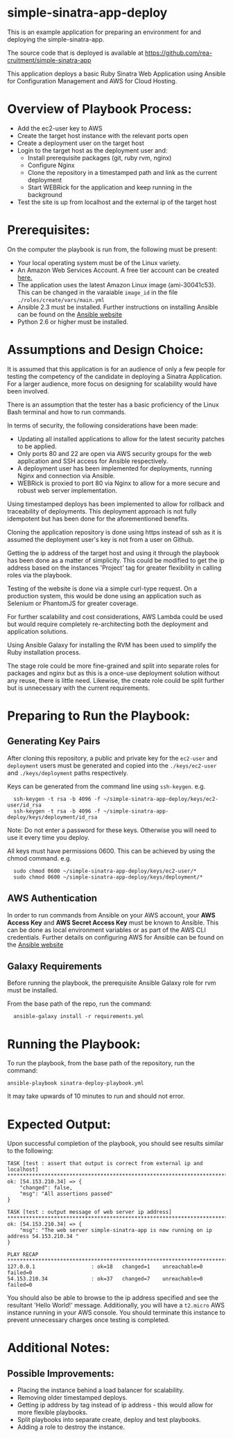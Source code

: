 # simple-sinatra-app-deploy

This is an example application for preparing an environment for and deploying the simple-sinatra-app.

The source code that is deployed is available at https://github.com/rea-cruitment/simple-sinatra-app

This application deploys a basic Ruby Sinatra Web Application using Ansible for Configuration Management and AWS for Cloud Hosting.

# Overview of Playbook Process:

 - Add the ec2-user key to AWS
 - Create the target host instance with the relevant ports open
 - Create a deployment user on the target host
 - Login to the target host as the deployment user and:
   - Install prerequisite packages (git, ruby rvm, nginx)
   - Configure Nginx
   - Clone the repository in a timestamped path and link as the current deployment
   - Start WEBRick for the application and keep running in the background
 - Test the site is up from localhost and the external ip of the target host

# Prerequisites:

On the computer the playbook is run from, the following must be present:

  - Your local operating system must be of the Linux variety.
  - An Amazon Web Services Account. A free tier account can be created [here.](https://aws.amazon.com/free/)
  - The application uses the latest Amazon Linux image (ami-30041c53). This can be changed in the varaiable `image_id` in the file `./roles/create/vars/main.yml`
  - Ansible 2.3 must be installed. Further instructions on installing Ansible can be found on the [Ansible website](http://docs.ansible.com/ansible/latest/intro_installation.html)
  - Python 2.6 or higher must be installed.

# Assumptions and Design Choice:

It is assumed that this application is for an audience of only a few people for testing the competency of the candidate in deploying a Sinatra Application.
For a larger audience, more focus on designing for scalability would have been involved.

There is an assumption that the tester has a basic proficiency of the Linux Bash terminal and how to run commands.

In terms of security, the following considerations have been made:
  - Updating all installed applications to allow for the latest security patches to be applied.
  - Only ports 80 and 22 are open via AWS security groups for the web application and SSH access for Ansible respectively.
  - A deployment user has been implemented for deployments, running Nginx and connection via Ansible.
  - WEBRick is proxied to port 80 via Nginx to allow for a more secure and robust web server implementation.

Using timestamped deploys has been implemented to allow for rollback and traceability of deployments.
This deployment approach is not fully idempotent but has been done for the aforementioned benefits.

Cloning the application repository is done using https instead of ssh as it is assumed the deployment user's key is not from a user on Github.

Getting the ip address of the target host and using it through the playbook has been done as a matter of simplicity.
This could be modified to get the ip address based on the instances 'Project' tag for greater flexibility in calling roles via the playbook.

Testing of the website is done via a simple curl-type request. On a production system, this would be done using an application such as Selenium or PhantomJS for greater coverage.

For further scalability and cost considerations, AWS Lambda could be used but would require completely re-architecting both the deployment and application solutions.

Using Ansible Galaxy for installing the RVM has been used to simplify the Ruby installation process.

The stage role could be more fine-grained and split into separate roles for packages and nginx but as this is a once-use deployment solution without any reuse, there is little need. Likewise, the create role could be split further but is unnecessary with the current requirements.

# Preparing to Run the Playbook:

## Generating Key Pairs

After cloning this repository, a public and private key for the `ec2-user` and `deployment` users must be generated and copied into the `./keys/ec2-user`
and `./keys/deployment` paths respectively.

Keys can be generated from the command line using `ssh-keygen`. e.g.

```
  ssh-keygen -t rsa -b 4096 -f ~/simple-sinatra-app-deploy/keys/ec2-user/id_rsa
  ssh-keygen -t rsa -b 4096 -f ~/simple-sinatra-app-deploy/keys/deployment/id_rsa
```

Note: Do not enter a password for these keys. Otherwise you will need to use it every time you deploy.

All keys must have permissions 0600. This can be achieved by using the chmod command. e.g.

```
  sudo chmod 0600 ~/simple-sinatra-app-deploy/keys/ec2-user/*
  sudo chmod 0600 ~/simple-sinatra-app-deploy/keys/deployment/*
```

## AWS Authentication

In order to run commands from Ansible on your AWS account, your **AWS Access Key** and **AWS Secret Access Key** must be known to Ansible.
This can be done as local environment variables or as part of the AWS CLI credentials.
Further details on configuring AWS for Ansible can be found on the [Ansible website](http://docs.ansible.com/ansible/latest/guide_aws.html)

## Galaxy Requirements

Before running the playbook, the prerequisite Ansible Galaxy role for rvm must be installed.

From the base path of the repo, run the command:
```
  ansible-galaxy install -r requirements.yml
```

# Running the Playbook:

To run the playbook, from the base path of the repository, run the command:

```
ansible-playbook sinatra-deploy-playbook.yml
```

It may take upwards of 10 minutes to run and should not error.

# Expected Output:

Upon successful completion of the playbook, you should see results similar to the following:

```
TASK [test : assert that output is correct from external ip and localhost] *******************************************************************************************************************************************************************
ok: [54.153.210.34] => {
    "changed": false,
    "msg": "All assertions passed"
}

TASK [test : output message of web server ip address] ****************************************************************************************************************************************************************************************
ok: [54.153.210.34] => {
    "msg": "The web server simple-sinatra-app is now running on ip address 54.153.210.34 "
}

PLAY RECAP ***********************************************************************************************************************************************************************************************************************************
127.0.0.1                  : ok=18   changed=1    unreachable=0    failed=0
54.153.210.34              : ok=37   changed=7    unreachable=0    failed=0
```

You should also be able to browse to the ip address specified and see the resultant 'Hello World!' message.
Additionally, you will have a `t2.micro` AWS instance running in your AWS console.
You should terminate this instance to prevent unnecessary charges once testing is completed.

# Additional Notes:

## Possible Improvements:

 - Placing the instance behind a load balancer for scalability.
 - Removing older timestamped deploys.
 - Getting ip address by tag instead of ip address - this would allow for more flexible playbooks.
 - Split playbooks into separate create, deploy and test playbooks.
 - Adding a role to destroy the instance.
